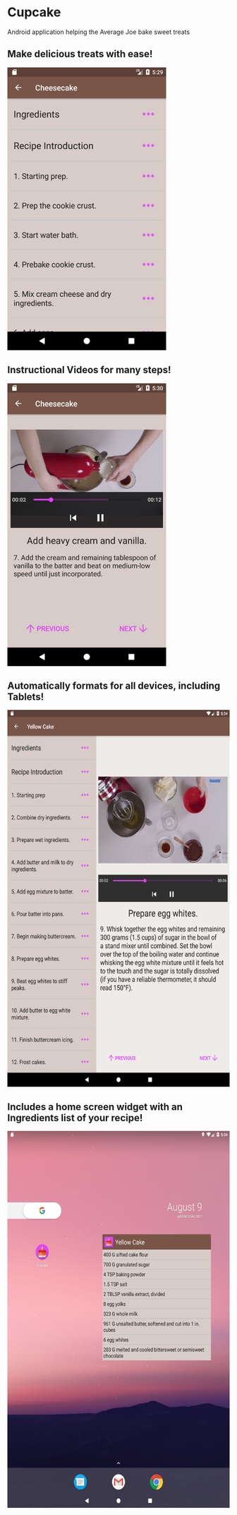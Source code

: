 # Cupcake
Android application helping the Average Joe bake sweet treats

## Make delicious treats with ease!
<img src="/app/src/main/res/cupcake_screenshots/mobile_step_list.png?raw=true" width="360" height="640" alt="Recipe Step List on Mobile" />

## Instructional Videos for many steps!
<img src="/app/src/main/res/cupcake_screenshots/mobile_step_detail.png?raw=true" width="360" height="640" alt="Recipe Step Details on Mobile" />

## Automatically formats for all devices, including Tablets!
<img src="/app/src/main/res/cupcake_screenshots/tablet_recipe_detail.png?raw=true" width="600" height="853" alt="Recipe Details on Tablet" />

## Includes a home screen widget with an Ingredients list of your recipe!
<img src="/app/src/main/res/cupcake_screenshots/tablet_widget.png?raw=true" width="600" height="853" alt="Ingredients Widget on Tablet" />
